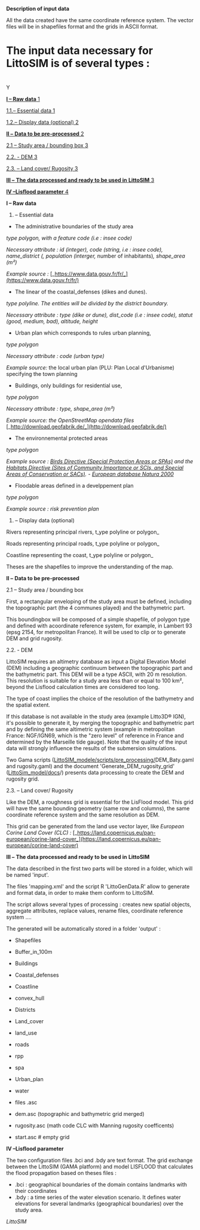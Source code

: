 **Description of input data**

All the data created have the same coordinate reference system. The vector files will be in shapefiles format and the grids in ASCII format.

# The input data necessary for LittoSIM is of several types :

#

Y

[**I – Raw data** 1](#_Toc42784826)

[1.1.– Essential data 1](#_Toc42784827)

[1.2.– Display data (optional) 2](#_Toc42784828)

[**II –**  **Data to be pre-processed** 2](#_Toc42784829)

[2.1 – Study area / bounding box 3](#_Toc42784830)

[2.2. - DEM 3](#_Toc42784831)

[2.3. – Land cover/ Rugosity 3](#_Toc42784832)

[**III –**  **The data processed and ready to be used in**  **LittoSIM** 3](#_Toc42784833)

[**IV –Lisflood parameter** 4](#_Toc42784834)

**I – Raw data**

  1. – Essential data

- The administrative boundaries of the study area

_type polygon, with a feature code (i.e : insee code)_

_Necessary attribute : id (integer), code (string, i.e : insee code), name\_district (, population (interger,_ number of inhabitants)_, shape\_area (m²)_

_Example source :_ [_https://www.data.gouv.fr/fr/_](https://www.data.gouv.fr/fr/)

- The linear of the coastal\_defenses (dikes and dunes).

_type polyline. The entities will be divided by the district boundary._

_Necessary attribute : type (dike or dune), dist\_code (i.e : insee code), statut (good, medium, bad), altitude, height_

- Urban plan which corresponds to rules urban planning,

_type polygon_

_Necessary attribute : code (urban type)_

_Example source:_ the local urban plan (PLU: Plan Local d&#39;Urbanisme) specifying the town planning

- Buildings, only buildings for residential use,

_type polygon_

_Necessary attribute : type, shape\_area (m²)_

_Example source: the OpenStreetMap opendata files_ [_http://download.geofabrik.de/_](http://download.geofabrik.de/)

- The environnemental protected areas

_type polygon_

_Example source :  [Birds Directive (Special Protection Areas or SPAs)](http://ec.europa.eu/environment/nature/legislation/birdsdirective/index_en.htm) and the [Habitats Directive (Sites of Community Importance or SCIs, and Special Areas of Conservation or SACs)](http://ec.europa.eu/environment/nature/legislation/habitatsdirective/index_en.htm)._ _-_ [_European database Natura 2000_](https://www.eea.europa.eu/data-and-maps/data/natura-11)

- Floodable areas defined in a develppement plan

_type polygon_

_Example source :_ _risk prevention plan_

  1. – Display data (optional)

Rivers representing principal rivers, t_ype polyline or polygon_

Roads representing principal roads, t_ype polyline or polygon_

Coastline representing the coast, t_ype polyline or polygon_

Theses are the shapefiles to improve the understanding of the map.

**II –**  **Data to be pre-processed**

2.1 – Study area / bounding box

First, a rectangular enveloping of the study area must be defined, including the topographic part (the 4 communes played) and the bathymetric part.

This boundingbox will be composed of a simple shapefile, of polygon type and defined with acoordinate reference system, for example, in Lambert 93 (epsg 2154, for metropolitan France). It will be used to clip or to generate DEM and grid rugosity.

2.2. - DEM

LittoSIM requires an altimetry database as input a Digital Elevation Model (DEM) including a geographic continuum between the topographic part and the bathymetric part. This DEM will be a type ASCII, with 20 m resolution. This resolution is suitable for a study area less than or equal to 100 km², beyond the Lisflood calculation times are considered too long.

The type of coast implies the choice of the resolution of the bathymetry and the spatial extent.

If this database is not available in the study area (example Litto3D® IGN), it&#39;s possible to generate it, by merging the topographic and bathymetric part and by defining the same altimetric system (example in metropolitan France: NGF/IGN69, which is the &quot;zero level&quot; of reference in France and determined by the Marseille tide gauge).
Note that the quality of the input data will strongly influence the results of the submersion simulations.

Two Gama scripts ([LittoSIM\_modele/scripts/pre\_processing/](https://github.com/LittoSim/LittoSim_model/tree/LittoDev/scripts/pre_processing)DEM\_Baty.gaml and rugosity.gaml) and the document &#39;Generate\_DEM\_rugosity\_grid&#39; ([LittoSim\_model/docs](https://github.com/LittoSim/LittoSim_model/tree/LittoDev/docs)/) presents data processing to create the DEM and rugosity grid.

2.3. – Land cover/ Rugosity

Like the DEM, a roughness grid is essential for the LisFlood model. This grid will have the same bounding geometry (same row and columns), the same coordinate reference system and the same resolution as DEM.

This grid can be generated from the land use vector layer, like _European Corine Land Cover (CLC) :_ [_https://land.copernicus.eu/pan-european/corine-land-cover_](https://land.copernicus.eu/pan-european/corine-land-cover)

**III –**  **The data processed and ready to be used in**  **LittoSIM**

The data described in the first two parts will be stored in a folder, which will be named &#39;input&#39;.

The files &#39;mapping.xml&#39; and the script R &#39;LittoGenData.R&#39; allow to generate and format data, in order to make them conform to LittoSIM.

The script allows several types of processing : creates new spatial objects, aggregate attributes, replace values, rename files, coordinate reference system ….

The generated will be automatically stored in a folder &#39;output&#39; :

- Shapefiles

- Buffer\_in\_100m
- Buildings
- Coastal\_defenses
- Coastline
- convex\_hull
- Districts
- Land\_cover
- land\_use
- roads
- rpp
- spa
- Urban\_plan
- water

- files .asc

- dem.asc (topographic and bathymetric grid merged)
- rugosity.asc (math code CLC with Manning rugosity coefficents)
- start.asc # empty grid

**IV –Lisflood parameter**

The two configuration files .bci and .bdy are text format. The grid exchange between the LittoSIM (GAMA platform) and model LISFLOOD that calculates the flood propagation based on theses files :

- .bci : geographical boundaries of the domain contains landmarks with their coordinates
- .bdy : a time series of the water elevation scenario. It defines water elevations for several landmarks (geographical boundaries) over the study area.

_LittoSIM_
